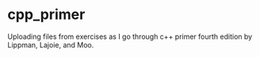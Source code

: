 # cpp_primer

Uploading files from exercises as I go through c++ primer fourth edition by Lippman, Lajoie, and Moo.
